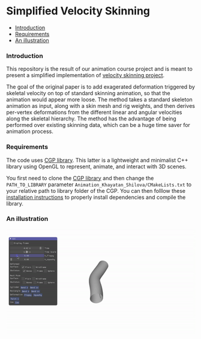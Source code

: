 # Simplified Velocity Skinning

- [Introduction](#Introduction)
- [Requirements](#Requirements)
- [An illustration](#Anillustration)

<a name="Introduction"></a>
### Introduction


This repository is the result of our animation course project and is meant to present a simplified implementation of [velocity skinning project](https://velocityskinning.com/).

The goal of the original paper is to add exagerated deformation triggered by skeletal velocity on top of standard skinning animation, so that the animation would appear more loose. The method takes a standard skeleton animation as input, along with a skin mesh and rig weights, and then derives per-vertex deformations from the different linear and angular velocities along the skeletal hierarchy. The method has the advantage of being performed over existing skinning data, which can be a huge time saver for animation process.

<a name="Requirements"></a>
### Requirements


The code uses [CGP library](https://github.com/drohmer/CGP). This latter is a lightweight and minimalist C++ library using OpenGL to represent, animate, and interact with 3D scenes.

You first need to clone the [CGP library](https://github.com/drohmer/CGP) and then change the `PATH_TO_LIBRARY` parameter `Animation_Khayatan_Shilova/CMakeLists.txt` to your relative path to library folder of the CGP. You can then folllow these [installation instructions](https://imagecomputing.net/cgp/compilation/content/01_compilation/index.html) to properly install dependencies and compile the library.


<a name="Anillustration"></a>
### An illustration

![Alt Text](report_and_demonstration/ezgif.com-gif-maker.gif)
